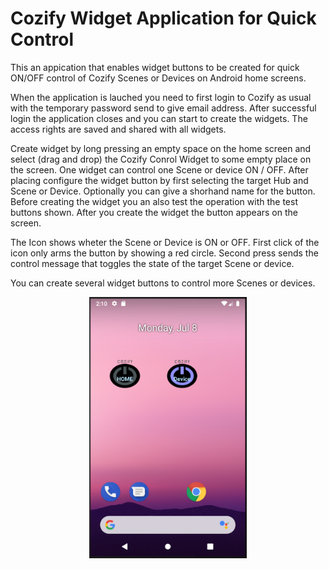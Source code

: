 # Cozify Widget Application for Quick Control
<p>
This an appication that enables widget buttons to be created for quick ON/OFF control of Cozify Scenes or Devices on Android home screens.
</p>

<p>
When the application is lauched you need to first login to Cozify as usual with the temporary password send to give email address.
After successful login the application closes and you can start to create the widgets. The access rights are saved and shared with all widgets.
</p>

<p>
Create widget by long pressing an empty space on the home screen and select (drag and drop) the Cozify Conrol Widget to some empty place on the screen.
One widget can control one Scene or device ON / OFF. After placing configure the widget button by first selecting the target Hub and Scene or Device.
Optionally you can give a shorhand name for the button. Before creating the widget you an also test the operation with the test buttons shown.
After you create the widget the button appears on the screen.
</p>

<p>
The Icon shows wheter the Scene or Device is ON or OFF. First click of the icon only arms the button by showing a red circle. 
Second press sends the control message that toggles the state of the target Scene or device. 
</p>

<p>
You can create several widget buttons to control more Scenes or devices.
</p>


<p align="center">
    <img src="screenshots/1.png" width="50%" />
</p>